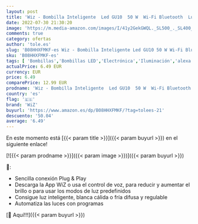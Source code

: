 ```yaml
---
layout: post
title: 'Wiz - Bombilla Inteligente  Led GU10  50 W  Wi-Fi Bluetooth  Luz Blanca Cálida a Frio Regulable  Compatible con Alexa y Google Home'
date: 2022-07-30 21:30:20
image: 'https://m.media-amazon.com/images/I/41y2GekGWQL._SL500_._SL400_.jpg'
comments: true
category: ofertas
author: 'tole.es'
slug: 'B08HHXFMKF-es Wiz - Bombilla Inteligente Led GU10 50 W Wi-Fi Bluetooth...'
sku: 'B08HHXFMKF-es'
tags: [ 'Bombillas','Bombillas LED','Electrónica','Iluminación','alexa','google','home','wiz','🇪🇸', ]
actualPrice: 6.49 EUR
currency: EUR
price: 6.49
comparePrice: 12.99 EUR
prodname: 'Wiz - Bombilla Inteligente  Led GU10  50 W  Wi-Fi Bluetooth  Luz Blanca Cálida a Frio Regulable  Compatible con Alexa y Google Home'
country: 'es'
flag: '🇪🇸'
brand: 'WiZ'
buyurl: 'https://www.amazon.es/dp/B08HHXFMKF/?tag=tolees-21'
descuento: '50.04'
average: '6.49'
---
```


En este momento está [{{< param title >}}]({{< param buyurl >}}) en el siguiente enlace!

[![{{< param prodname >}}]({{< param image >}})]({{< param buyurl >}})

🔎:

- Sencilla conexión Plug & Play
- Descarga la App WiZ o usa el control de voz, para reducir y aumentar el brillo o para usar los modos de luz predefinidos
- Consigue luz inteligente, blanca cálida o fría difusa y regulable
- Automatiza las luces con programas

[🛒 Aquí!!!]({{< param buyurl >}})
